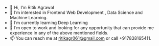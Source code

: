 - 👋 Hi, I’m Ritik Agrawal
- 👀 I’m interested in Frontend Web Development , Data Science and Machine Learning.
- 🌱 I’m currently learning Deep Learning
- 💞️ I’m open to work and looking for any opportunity that can provide me experience in any of the above mentioned fields.
- 📫 You can reach me at ritikagr061@gmail.com or call +917838165411. 


